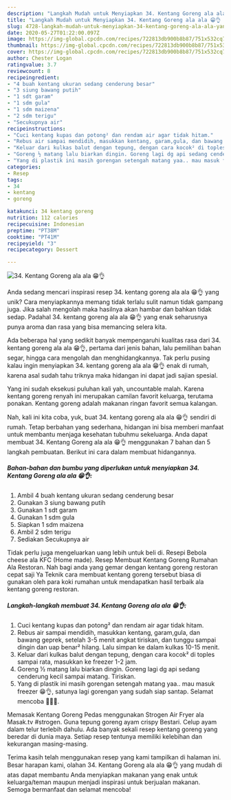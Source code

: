 ```yaml
---
description: "Langkah Mudah untuk Menyiapkan 34. Kentang Goreng ala ala 😁👌 yang Lezat Sekali"
title: "Langkah Mudah untuk Menyiapkan 34. Kentang Goreng ala ala 😁👌 yang Lezat Sekali"
slug: 4728-langkah-mudah-untuk-menyiapkan-34-kentang-goreng-ala-ala-yang-lezat-sekali
date: 2020-05-27T01:22:00.097Z
image: https://img-global.cpcdn.com/recipes/722813db900b8b87/751x532cq70/34-kentang-goreng-ala-ala-😁👌-foto-resep-utama.jpg
thumbnail: https://img-global.cpcdn.com/recipes/722813db900b8b87/751x532cq70/34-kentang-goreng-ala-ala-😁👌-foto-resep-utama.jpg
cover: https://img-global.cpcdn.com/recipes/722813db900b8b87/751x532cq70/34-kentang-goreng-ala-ala-😁👌-foto-resep-utama.jpg
author: Chester Logan
ratingvalue: 3.7
reviewcount: 8
recipeingredient:
- "4 buah kentang ukuran sedang cenderung besar"
- "3 siung bawang putih"
- "1 sdt garam"
- "1 sdm gula"
- "1 sdm maizena"
- "2 sdm terigu"
- "Secukupnya air"
recipeinstructions:
- "Cuci kentang kupas dan potong² dan rendam air agar tidak hitam."
- "Rebus air sampai mendidih, masukkan kentang, garam,gula, dan bawang geprek, setelah 3-5 menit angkat tiriskan, dan tunggu sampai dingin dan uap benar² hilang. Lalu simpan ke dalam kulkas 10-15 menit."
- "Keluar dari kulkas balut dengan tepung, dengan cara kocok² di toples sampai rata, masukkan ke freezer 1-2 jam."
- "Goreng ½ matang lalu biarkan dingin. Goreng lagi dg api sedang cenderung kecil sampai matang. Tiriskan."
- "Yang di plastik ini masih gorengan setengah matang yaa.. mau masuk freezer 😁👌, satunya lagi gorengan yang sudah siap santap. Selamat mencoba 🤗😋🙏."
categories:
- Resep
tags:
- 34
- kentang
- goreng

katakunci: 34 kentang goreng 
nutrition: 112 calories
recipecuisine: Indonesian
preptime: "PT38M"
cooktime: "PT41M"
recipeyield: "3"
recipecategory: Dessert

---
```



![34. Kentang Goreng ala ala 😁👌](https://img-global.cpcdn.com/recipes/722813db900b8b87/751x532cq70/34-kentang-goreng-ala-ala-😁👌-foto-resep-utama.jpg)

Anda sedang mencari inspirasi resep 34. kentang goreng ala ala 😁👌 yang unik? Cara menyiapkannya memang tidak terlalu sulit namun tidak gampang juga. Jika salah mengolah maka hasilnya akan hambar dan bahkan tidak sedap. Padahal 34. kentang goreng ala ala 😁👌 yang enak seharusnya punya aroma dan rasa yang bisa memancing selera kita.

Ada beberapa hal yang sedikit banyak mempengaruhi kualitas rasa dari 34. kentang goreng ala ala 😁👌, pertama dari jenis bahan, lalu pemilihan bahan segar, hingga cara mengolah dan menghidangkannya. Tak perlu pusing kalau ingin menyiapkan 34. kentang goreng ala ala 😁👌 enak di rumah, karena asal sudah tahu triknya maka hidangan ini dapat jadi sajian spesial.

Yang ini sudah eksekusi puluhan kali yah, uncountable malah. Karena kentang goreng renyah ini merupakan camilan favorit keluarga, terutama ponakan. Kentang goreng adalah makanan ringan favorit semua kalangan.


Nah, kali ini kita coba, yuk, buat 34. kentang goreng ala ala 😁👌 sendiri di rumah. Tetap berbahan yang sederhana, hidangan ini bisa memberi manfaat untuk membantu menjaga kesehatan tubuhmu sekeluarga. Anda dapat membuat 34. Kentang Goreng ala ala 😁👌 menggunakan 7 bahan dan 5 langkah pembuatan. Berikut ini cara dalam membuat hidangannya.

<!--inarticleads1-->

##### Bahan-bahan dan bumbu yang diperlukan untuk menyiapkan 34. Kentang Goreng ala ala 😁👌:

1. Ambil 4 buah kentang ukuran sedang cenderung besar
1. Gunakan 3 siung bawang putih
1. Gunakan 1 sdt garam
1. Gunakan 1 sdm gula
1. Siapkan 1 sdm maizena
1. Ambil 2 sdm terigu
1. Sediakan Secukupnya air


Tidak perlu juga mengeluarkan uang lebih untuk beli di. Resepi Bebola cheese ala KFC (Home made). Resep Membuat Kentang Goreng Rumahan Ala Restoran. Nah bagi anda yang gemar dengan kentang goreng restoran cepat saji Ya Teknik cara membuat kentang goreng tersebut biasa di gunakan oleh para koki rumahan untuk mendapatkan hasil terbaik ala kentang goreng restoran. 

<!--inarticleads2-->

##### Langkah-langkah membuat 34. Kentang Goreng ala ala 😁👌:

1. Cuci kentang kupas dan potong² dan rendam air agar tidak hitam.
1. Rebus air sampai mendidih, masukkan kentang, garam,gula, dan bawang geprek, setelah 3-5 menit angkat tiriskan, dan tunggu sampai dingin dan uap benar² hilang. Lalu simpan ke dalam kulkas 10-15 menit.
1. Keluar dari kulkas balut dengan tepung, dengan cara kocok² di toples sampai rata, masukkan ke freezer 1-2 jam.
1. Goreng ½ matang lalu biarkan dingin. Goreng lagi dg api sedang cenderung kecil sampai matang. Tiriskan.
1. Yang di plastik ini masih gorengan setengah matang yaa.. mau masuk freezer 😁👌, satunya lagi gorengan yang sudah siap santap. Selamat mencoba 🤗😋🙏.


Memasak Kentang Goreng Pedas menggunakan Strogen Air Fryer ala Masak.tv #strogen. Guna tepung goreng ayam crispy Bestari. Celup ayam dalam telur terlebih dahulu. Ada banyak sekali resep kentang goreng yang beredar di dunia maya. Setiap resep tentunya memiliki kelebihan dan kekurangan masing-masing. 

Terima kasih telah menggunakan resep yang kami tampilkan di halaman ini. Besar harapan kami, olahan 34. Kentang Goreng ala ala 😁👌 yang mudah di atas dapat membantu Anda menyiapkan makanan yang enak untuk keluarga/teman maupun menjadi inspirasi untuk berjualan makanan. Semoga bermanfaat dan selamat mencoba!
